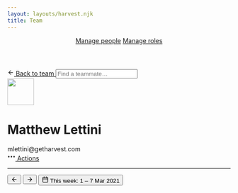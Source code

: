 ```yaml
---
layout: layouts/harvest.njk
title: Team
---
```


<header id="top-nav">
  <nav>
    <a href="/harvest-playground/team" class="is-active">Manage people</a>
    <a href="#">Manage roles</a>
  </nav>
</header>

<main>
  <div class="flex justify-space-between mb-16">
    <a href="/harvest-playground/team" class="button button-sm">
      <svg xmlns="http://www.w3.org/2000/svg" width="15" height="15" viewBox="0 0 24 24" fill="none" stroke="currentColor" stroke-width="2" stroke-linecap="round" stroke-linejoin="round"><line x1="19" y1="12" x2="5" y2="12"></line><polyline points="12 19 5 12 12 5"></polyline></svg> Back to team
    </a>
    <input class="input search" type="text" placeholder="Find a teammate…">
  </div>

  <div class="flex justify-space-between mt-8">
    <div class="flex">
      <img src="https://matthewlettini.me/images/matthew-lettini-avatar.jpg" class="avatar" width="60" height="60">
      <div class="ml-8">
        <h1>Matthew Lettini</h1>
        mlettini@getharvest.com
      </div>
    </div>
    <div class="flex">
      <a href="/harvest-playground/profile" class="button">
        <svg xmlns="http://www.w3.org/2000/svg" width="18" height="18" viewBox="0 0 24 24" fill="none" stroke="currentColor" stroke-width="2.5" stroke-linecap="round" stroke-linejoin="round"><circle cx="12" cy="12" r="1"></circle><circle cx="20" cy="12" r="1"></circle><circle cx="4" cy="12" r="1"></circle></svg>
        Actions
      </a>
    </div>
  </div>

  <hr class="mt-16 mb-16">

  <div class="flex justify-space-between filters">
    <div class="flex">
      <div class="button-group">
        <button class="button button-sm button-icon"><svg xmlns="http://www.w3.org/2000/svg" width="15" height="15" viewBox="0 0 24 24" fill="none" stroke="currentColor" stroke-width="2" stroke-linecap="round" stroke-linejoin="round"><line x1="19" y1="12" x2="5" y2="12"></line><polyline points="12 19 5 12 12 5"></polyline></svg></button>
        <button class="button button-sm button-icon"><svg xmlns="http://www.w3.org/2000/svg" width="15" height="15" viewBox="0 0 24 24" fill="none" stroke="currentColor" stroke-width="2" stroke-linecap="round" stroke-linejoin="round"><line x1="5" y1="12" x2="19" y2="12"></line><polyline points="12 5 19 12 12 19"></polyline></svg></button>
        <button class="button button-sm"><svg xmlns="http://www.w3.org/2000/svg" width="15" height="15" viewBox="0 0 24 24" fill="none" stroke="currentColor" stroke-width="2" stroke-linecap="round" stroke-linejoin="round"><rect x="3" y="4" width="18" height="18" rx="2" ry="2"></rect><line x1="16" y1="2" x2="16" y2="6"></line><line x1="8" y1="2" x2="8" y2="6"></line><line x1="3" y1="10" x2="21" y2="10"></line></svg> This week: <span>1 – 7 Mar 2021</span></button>
      </div>
    </div>
    <div class="flex">
    </div>
  </div>
</main>
